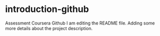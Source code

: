 # introduction-github
Assessment Coursera Github
I am editing the README file. Adding some more details about the project description.
